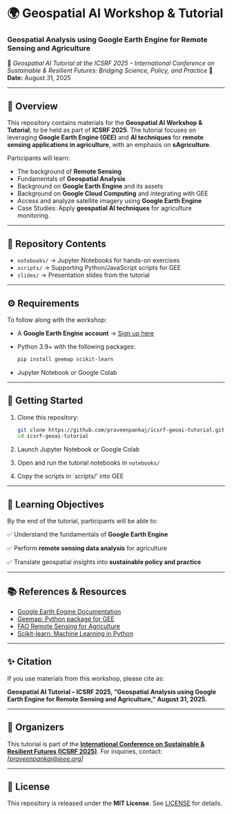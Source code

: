 # 🌍 Geospatial AI Workshop & Tutorial

### **Geospatial Analysis using Google Earth Engine for Remote Sensing and Agriculture**

📍 *Geospatial AI Tutorial at the ICSRF 2025 – International Conference on Sustainable & Resilient Futures: Bridging Science, Policy, and Practice*
📅 **Date:** August 31, 2025

---

## 📖 Overview

This repository contains materials for the **Geospatial AI Workshop & Tutorial**, to be held as part of **ICSRF 2025**.
The tutorial focuses on leveraging **Google Earth Engine (GEE)** and **AI techniques** for **remote sensing applications in agriculture**, with an emphasis on **sAgriculture**.

Participants will learn:
* The background of **Remote Sensing**
* Fundamentals of **Geospatial Analysis**
* Background on **Google Earth Engine** and its assets
* Background on **Google Cloud Computing** and integrating with GEE
* Access and analyze satellite imagery using **Google Earth Engine**
* Case Studies: Apply **geospatial AI techniques** for agriculture monitoring.
  
---

## 📂 Repository Contents

* `notebooks/` → Jupyter Notebooks for hands-on exercises
* `scripts/` → Supporting Python/JavaScript scripts for GEE
* `slides/` → Presentation slides from the tutorial

---

## ⚙️ Requirements

To follow along with the workshop:

* A **Google Earth Engine account** → [Sign up here](https://signup.earthengine.google.com/)
* Python 3.9+ with the following packages:

  ```bash
  pip install geemap scikit-learn
  ```
* Jupyter Notebook or Google Colab

---

## 🚀 Getting Started

1. Clone this repository:

   ```bash
   git clone https://github.com/praveenpankaj/icsrf-geoai-tutorial.git
   cd icsrf-geoai-tutorial
   ```
2. Launch Jupyter Notebook or Google Colab
3. Open and run the tutorial notebooks in `notebooks/`
4. Copy the scripts in `scripts/' into GEE

---

## 📌 Learning Objectives

By the end of the tutorial, participants will be able to:

✅ Understand the fundamentals of **Google Earth Engine**

✅ Perform **remote sensing data analysis** for agriculture

✅ Translate geospatial insights into **sustainable policy and practice**

---

## 📚 References & Resources

* [Google Earth Engine Documentation](https://developers.google.com/earth-engine)
* [Geemap: Python package for GEE](https://geemap.org/)
* [FAO Remote Sensing for Agriculture](http://www.fao.org/remotesensing/)
* [Scikit-learn: Machine Learning in Python](https://scikit-learn.org/)

---

## ✨ Citation

If you use materials from this workshop, please cite as:

**Geospatial AI Tutorial – ICSRF 2025, "Geospatial Analysis using Google Earth Engine for Remote Sensing and Agriculture," August 31, 2025.**

---

## 👥 Organizers

This tutorial is part of the [**International Conference on Sustainable & Resilient Futures (ICSRF 2025)**](https://www.amrita.edu/events/icsrf25/).
For inquiries, contact: *\[praveenpankaj@ieee.org]*

---

## 📜 License

This repository is released under the **MIT License**. See [LICENSE](LICENSE) for details.
